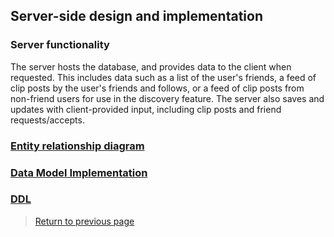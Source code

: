 ## Server-side design and implementation

### Server functionality 

The server hosts the database, and provides data to the client when requested. This includes data such as a list of the user's friends, a feed of clip posts by the user's friends and follows, or a feed of clip posts from non-friend users for use in the discovery feature. The server also saves and updates with client-provided input, including clip posts and friend requests/accepts.

### [Entity relationship diagram](erd.md)

### [Data Model Implementation](data-model-implementation.md)

### [DDL](ddl.md)

> [Return to previous page](index.md)
